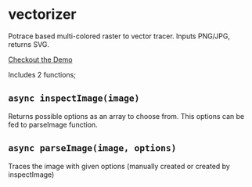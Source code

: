 # vectorizer

Potrace based multi-colored raster to vector tracer. Inputs PNG/JPG, returns SVG.

[Checkout the Demo](https://vectormaker.co/)

Includes 2 functions;

`async inspectImage(image)`
---
Returns possible options as an array to choose from. This options can be fed to parseImage function.

`async parseImage(image, options)`
---
Traces the image with given options (manually created or created by inspectImage)
